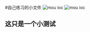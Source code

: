 #自己练习的小文件
![mou ioc](http://e.picphotos.baidu.com/album/s%3D900%3Bq%3D90/sign=37f9cdc1ceea15ce45eeec09863b4bce/d788d43f8794a4c249dc446f09f41bd5ac6e39f2.jpg)
![mou ioc](http://e.picphotos.baidu.com/album/s%3D900%3Bq%3D90/sign=37f9cdc1ceea15ce45eeec09863b4bce/d788d43f8794a4c249dc446f09f41bd5ac6e39f2.jpg)
## 这只是一个小测试